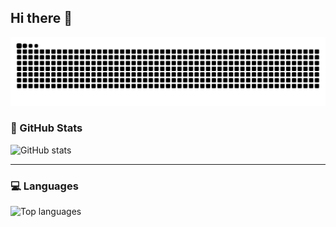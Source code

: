 ## Hi there 👋

<picture>
  <source media="(prefers-color-scheme: dark)" srcset="https://raw.githubusercontent.com/buter-00/buter-00/output/github-contribution-grid-snake-dark.svg" />
  <source media="(prefers-color-scheme: light)" srcset="https://raw.githubusercontent.com/buter-00/buter-00/output/github-contribution-grid-snake.svg" />
  <img alt="github contribution grid snake animation" src="https://raw.githubusercontent.com/buter-00/buter-00/output/github-contribution-grid-snake.svg" />
</picture>

### 🧠 GitHub Stats

<picture>
  <source 
    srcset="https://github-readme-stats.vercel.app/api?username=buter-00&show_icons=true&theme=github_dark"
    media="(prefers-color-scheme: dark)" 
  />
  <source 
    srcset="https://github-readme-stats.vercel.app/api?username=buter-00&show_icons=true&theme=default"
    media="(prefers-color-scheme: light)" 
  />
  <img 
    src="https://github-readme-stats.vercel.app/api?username=buter-00&show_icons=true&theme=default" 
    alt="GitHub stats"
  />
</picture>

---

### 💻 Languages

<picture>
  <source 
    srcset="https://github-readme-stats.vercel.app/api/top-langs/?username=buter-00&layout=compact&theme=github_dark"
    media="(prefers-color-scheme: dark)" 
  />
  <source 
    srcset="https://github-readme-stats.vercel.app/api/top-langs/?username=buter-00&layout=compact&theme=default"
    media="(prefers-color-scheme: light)" 
  />
  <img 
    src="https://github-readme-stats.vercel.app/api/top-langs/?username=buter-00&layout=compact&theme=default"
    alt="Top languages"
  />
</picture>
